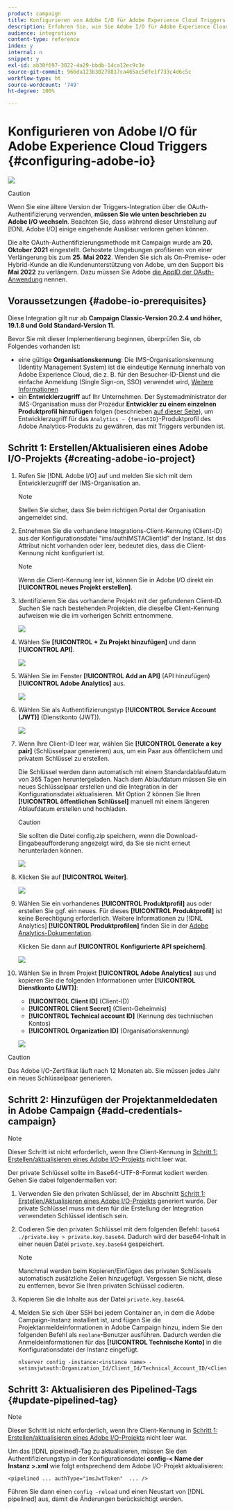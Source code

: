 ```yaml
---
product: campaign
title: Konfigurieren von Adobe I/O für Adobe Experience Cloud Triggers
description: Erfahren Sie, wie Sie Adobe I/O für Adobe Experience Cloud Triggers konfigurieren.
audience: integrations
content-type: reference
index: y
internal: n
snippet: y
exl-id: ab30f697-3022-4a29-bbdb-14ca12ec9c3e
source-git-commit: 966da123b30278817ca465ac5dfe1f733c4d6c5c
workflow-type: ht
source-wordcount: '749'
ht-degree: 100%

---
```


# Konfigurieren von Adobe I/O für Adobe Experience Cloud Triggers {#configuring-adobe-io}

![](../../assets/v7-only.svg)

>[!CAUTION]
>
>Wenn Sie eine ältere Version der Triggers-Integration über die OAuth-Authentifizierung verwenden, **müssen Sie wie unten beschrieben zu Adobe I/O wechseln**.
>Beachten Sie, dass während dieser Umstellung auf [!DNL Adobe I/O] einige eingehende Auslöser verloren gehen können.
>
>Die alte OAuth-Authentifizierungsmethode mit Campaign wurde am **20. Oktober 2021** eingestellt. Gehostete Umgebungen profitieren von einer Verlängerung bis zum **25. Mai 2022**. Wenden Sie sich als On-Premise- oder Hybrid-Kunde an die Kundenunterstützung von Adobe, um den Support bis **Mai 2022** zu verlängern. Dazu müssen Sie Adobe [die AppID der OAuth-Anwendung](../../integrations/using/configuring-pipeline.md?lang=en#step-optional) nennen.

## Voraussetzungen {#adobe-io-prerequisites}

Diese Integration gilt nur ab **Campaign Classic-Version 20.2.4 und höher, 19.1.8 und Gold Standard-Version 11**.

Bevor Sie mit dieser Implementierung beginnen, überprüfen Sie, ob Folgendes vorhanden ist:

* eine gültige **Organisationskennung**: Die IMS-Organisationskennung (Identity Management System) ist die eindeutige Kennung innerhalb von Adobe Experience Cloud, die z. B. für den Besucher-ID-Dienst und die einfache Anmeldung (Single Sign-on, SSO) verwendet wird, [Weitere Informationen](https://experienceleague.adobe.com/docs/core-services/interface/manage-users-and-products/organizations.html?lang=de)
* ein **Entwicklerzugriff** auf Ihr Unternehmen. Der Systemadministrator der IMS-Organisation muss der Prozedur **Entwickler zu einem einzelnen Produktprofil hinzufügen** folgen (beschrieben [auf dieser Seite](https://helpx.adobe.com/de/enterprise/admin-guide.html/enterprise/using/manage-developers.ug.html)), um Entwicklerzugriff für das `Analytics - {tenantID}`-Produktprofil des Adobe Analytics-Produkts zu gewähren, das mit Triggers verbunden ist.

## Schritt 1: Erstellen/Aktualisieren eines Adobe I/O-Projekts {#creating-adobe-io-project}

1. Rufen Sie [!DNL Adobe I/O] auf und melden Sie sich mit dem Entwicklerzugriff der IMS-Organisation an.

   >[!NOTE]
   >
   > Stellen Sie sicher, dass Sie beim richtigen Portal der Organisation angemeldet sind.

1. Entnehmen Sie die vorhandene Integrations-Client-Kennung (Client-ID) aus der Konfigurationsdatei &quot;ims/authIMSTAClientId&quot; der Instanz. Ist das Attribut nicht vorhanden oder leer, bedeutet dies, dass die Client-Kennung nicht konfiguriert ist.

   >[!NOTE]
   >
   >Wenn die Client-Kennung leer ist, können Sie in Adobe I/O direkt ein **[!UICONTROL neues Projekt erstellen]**.

1. Identifizieren Sie das vorhandene Projekt mit der gefundenen Client-ID. Suchen Sie nach bestehenden Projekten, die dieselbe Client-Kennung aufweisen wie die im vorherigen Schritt entnommene.

   ![](assets/do-not-localize/adobe_io_8.png)

1. Wählen Sie **[!UICONTROL + Zu Projekt hinzufügen]** und dann **[!UICONTROL API]**.

   ![](assets/do-not-localize/adobe_io_1.png)

1. Wählen Sie im Fenster **[!UICONTROL Add an API]** (API hinzufügen) **[!UICONTROL Adobe Analytics]** aus.

   ![](assets/do-not-localize/adobe_io_2.png)

1. Wählen Sie als Authentifizierungstyp **[!UICONTROL Service Account (JWT)]** (Dienstkonto (JWT)).

   ![](assets/do-not-localize/adobe_io_3.png)

1. Wenn Ihre Client-ID leer war, wählen Sie **[!UICONTROL Generate a key pair]** (Schlüsselpaar generieren) aus, um ein Paar aus öffentlichem und privatem Schlüssel zu erstellen.

   Die Schlüssel werden dann automatisch mit einem Standardablaufdatum von 365 Tagen heruntergeladen. Nach dem Ablaufdatum müssen Sie ein neues Schlüsselpaar erstellen und die Integration in der Konfigurationsdatei aktualisieren. Mit Option 2 können Sie Ihren **[!UICONTROL öffentlichen Schlüssel]** manuell mit einem längeren Ablaufdatum erstellen und hochladen.

   >[!CAUTION]
   >
   >Sie sollten die Datei config.zip speichern, wenn die Download-Eingabeaufforderung angezeigt wird, da Sie sie nicht erneut herunterladen können.

   ![](assets/do-not-localize/adobe_io_4.png)

1. Klicken Sie auf **[!UICONTROL Weiter]**.

   ![](assets/do-not-localize/adobe_io_5.png)

1. Wählen Sie ein vorhandenes **[!UICONTROL Produktprofil]** aus oder erstellen Sie ggf. ein neues. Für dieses **[!UICONTROL Produktprofil]** ist keine Berechtigung erforderlich. Weitere Informationen zu [!DNL Analytics] **[!UICONTROL Produktprofilen]** finden Sie in der [Adobe Analytics-Dokumentation](https://experienceleague.adobe.com/docs/analytics/admin/admin-console/home.html?lang=de#admin-console).

   Klicken Sie dann auf **[!UICONTROL Konfigurierte API speichern]**.

   ![](assets/do-not-localize/adobe_io_6.png)

1. Wählen Sie in Ihrem Projekt **[!UICONTROL Adobe Analytics]** aus und kopieren Sie die folgenden Informationen unter **[!UICONTROL Dienstkonto (JWT)]**:

   * **[!UICONTROL Client ID]** (Client-ID)
   * **[!UICONTROL Client Secret]** (Client-Geheimnis)
   * **[!UICONTROL Technical account ID]** (Kennung des technischen Kontos)
   * **[!UICONTROL Organization ID]** (Organisationskennung)

   ![](assets/do-not-localize/adobe_io_7.png)

>[!CAUTION]
>
>Das Adobe I/O-Zertifikat läuft nach 12 Monaten ab. Sie müssen jedes Jahr ein neues Schlüsselpaar generieren.

## Schritt 2: Hinzufügen der Projektanmeldedaten in Adobe Campaign {#add-credentials-campaign}

>[!NOTE]
>
>Dieser Schritt ist nicht erforderlich, wenn Ihre Client-Kennung in [Schritt 1: Erstellen/aktualisieren eines Adobe I/O-Projekts](#creating-adobe-io-project) nicht leer war.

Der private Schlüssel sollte im Base64-UTF-8-Format kodiert werden. Gehen Sie dabei folgendermaßen vor:

1. Verwenden Sie den privaten Schlüssel, der im Abschnitt [Schritt 1: Erstellen/Aktualisieren eines Adobe I/O-Projekts](#creating-adobe-io-project) generiert wurde. Der private Schlüssel muss mit dem für die Erstellung der Integration verwendeten Schlüssel identisch sein.

1. Codieren Sie den privaten Schlüssel mit dem folgenden Befehl: `base64 ./private.key > private.key.base64`. Dadurch wird der base64-Inhalt in einer neuen Datei `private.key.base64` gespeichert.

   >[!NOTE]
   >
   >Manchmal werden beim Kopieren/Einfügen des privaten Schlüssels automatisch zusätzliche Zeilen hinzugefügt. Vergessen Sie nicht, diese zu entfernen, bevor Sie Ihren privaten Schlüssel codieren.

1. Kopieren Sie die Inhalte aus der Datei `private.key.base64`.

1. Melden Sie sich über SSH bei jedem Container an, in dem die Adobe Campaign-Instanz installiert ist, und fügen Sie die Projektanmeldeinformationen in Adobe Campaign hinzu, indem Sie den folgenden Befehl als `neolane`-Benutzer ausführen. Dadurch werden die Anmeldeinformationen für das **[!UICONTROL Technische Konto]** in die Konfigurationsdatei der Instanz eingefügt.

   ```
   nlserver config -instance:<instance name> -setimsjwtauth:Organization_Id/Client_Id/Technical_Account_ID/<Client_Secret>/<Base64_encoded_Private_Key>
   ```

## Schritt 3: Aktualisieren des Pipelined-Tags {#update-pipelined-tag}

>[!NOTE]
>
>Dieser Schritt ist nicht erforderlich, wenn Ihre Client-Kennung in [Schritt 1: Erstellen/aktualisieren eines Adobe I/O-Projekts](#creating-adobe-io-project) nicht leer war.

Um das [!DNL pipelined]-Tag zu aktualisieren, müssen Sie den Authentifizierungstyp in der Konfigurationsdatei **config-&lt; Name der Instanz >.xml** wie folgt entsprechend dem Adobe I/O-Projekt aktualisieren:

```
<pipelined ... authType="imsJwtToken"  ... />
```

Führen Sie dann einen `config -reload` und einen Neustart von [!DNL pipelined] aus, damit die Änderungen berücksichtigt werden.
